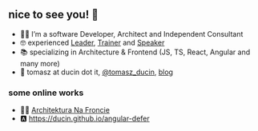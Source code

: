 ## nice to see you! 🙂

- 🧑‍💻 I’m a software Developer, Architect and Independent Consultant
- 🤓 experienced [Leader](http://ducin.it/), [Trainer](http://ducin.it/trainings) and [Speaker](http://ducin.it/archive)
- 📚 specializing in Architecture & Frontend (JS, TS, React, Angular and many more)
- 👋 tomasz at ducin dot it, [@tomasz_ducin](https://twitter.com/tomasz_ducin), [blog](https://dev.to/ducin)

### some online works

- 👷‍♂️ [Architektura Na Froncie](http://architekturanafroncie.pl)
- 🅰️ https://ducin.github.io/angular-defer

